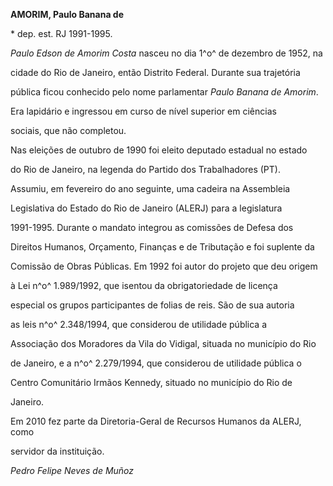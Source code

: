 **AMORIM, Paulo Banana de**



\* dep. est. RJ 1991-1995.



*Paulo Edson de Amorim Costa* nasceu no dia 1^o^ de dezembro de 1952, na

cidade do Rio de Janeiro, então Distrito Federal. Durante sua trajetória

pública ficou conhecido pelo nome parlamentar *Paulo Banana de Amorim*.



Era lapidário e ingressou em curso de nível superior em ciências

sociais, que não completou.



Nas eleições de outubro de 1990 foi eleito deputado estadual no estado

do Rio de Janeiro, na legenda do Partido dos Trabalhadores (PT).

Assumiu, em fevereiro do ano seguinte, uma cadeira na Assembleia

Legislativa do Estado do Rio de Janeiro (ALERJ) para a legislatura

1991-1995. Durante o mandato integrou as comissões de Defesa dos

Direitos Humanos, Orçamento, Finanças e de Tributação e foi suplente da

Comissão de Obras Públicas. Em 1992 foi autor do projeto que deu origem

à Lei n^o^ 1.989/1992, que isentou da obrigatoriedade de licença

especial os grupos participantes de folias de reis. São de sua autoria

as leis n^o^ 2.348/1994, que considerou de utilidade pública a

Associação dos Moradores da Vila do Vidigal, situada no município do Rio

de Janeiro, e a n^o^ 2.279/1994, que considerou de utilidade pública o

Centro Comunitário Irmãos Kennedy, situado no município do Rio de

Janeiro.



Em 2010 fez parte da Diretoria-Geral de Recursos Humanos da ALERJ, como

servidor da instituição.



*Pedro Felipe Neves de Muñoz*



